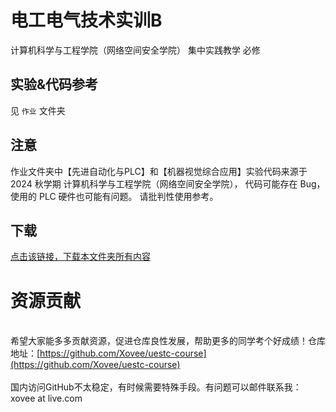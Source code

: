 # 电工电气技术实训B

计算机科学与工程学院（网络空间安全学院） 集中实践教学 必修

## 实验&代码参考

见 `作业` 文件夹

## 注意

作业文件夹中【先进自动化与PLC】和【机器视觉综合应用】实验代码来源于 2024 秋学期 计算机科学与工程学院（网络空间安全学院），
代码可能存在 Bug，使用的 PLC 硬件也可能有问题。 请批判性使用参考。

## 下载

[点击该链接，下载本文件夹所有内容](https://xovee.github.io/gitzip/?https://github.com/Xovee/uestc-course/tree/main/课程目录/电工电气技术实训B)<br><h1>资源贡献</h1><br>希望大家能多多贡献资源，促进仓库良性发展，帮助更多的同学考个好成绩！仓库地址：[https://github.com/Xovee/uestc-course](https://github.com/Xovee/uestc-course)<br><br>国内访问GitHub不太稳定，有时候需要特殊手段。有问题可以邮件联系我：xovee at live.com
